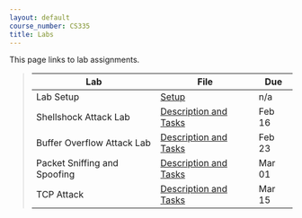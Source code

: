 ```yaml
---
layout: default
course_number: CS335
title: Labs
---
```


This page links to lab assignments.

> Lab | File | Due
> ---------- | ---- | ---
> Lab Setup | [Setup](setup.html) | n/a
> Shellshock Attack Lab | [Description and Tasks](shellshock.html) | Feb 16
> Buffer Overflow Attack Lab | [Description and Tasks](buffer_overflow.html) | Feb 23
> Packet Sniffing and Spoofing | [Description and Tasks](sniff_spoof.html) | Mar 01
> TCP Attack | [Description and Tasks](tcp_attack.html) | Mar 15
